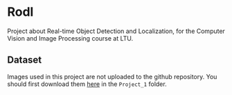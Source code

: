 # Rodl
Project about Real-time Object Detection and Localization, for the Computer Vision and Image Processing course at LTU.

## Dataset

Images used in this project are not uploaded to the github repository.
You should first download them [here](https://ltuse-my.sharepoint.com/:f:/g/personal/nikolaos_stathoulopoulos_ltu_se/EotXFpRj5GJGoW5qUDHrcigB46BdZ-9OX-i4M0yRLtvonQ?e=dogFnr) in the `Project_1` folder.
